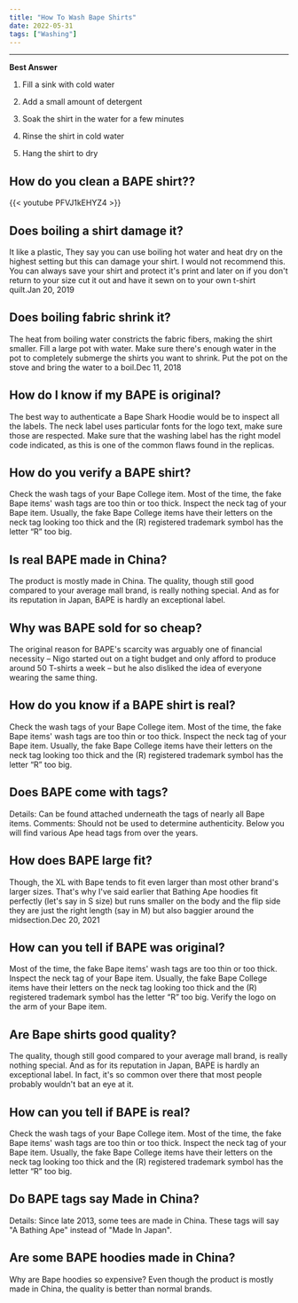 ```yaml
---
title: "How To Wash Bape Shirts"
date: 2022-05-31
tags: ["Washing"]
---
```


---
**Best Answer**


1. Fill a sink with cold water

2. Add a small amount of detergent

3. Soak the shirt in the water for a few minutes

4. Rinse the shirt in cold water

5. Hang the shirt to dry

## How do you clean a BAPE shirt??

{{< youtube PFVJ1kEHYZ4 >}}

## Does boiling a shirt damage it?
It like a plastic, They say you can use boiling hot water and heat dry on the highest setting but this can damage your shirt. I would not recommend this. You can always save your shirt and protect it's print and later on if you don't return to your size cut it out and have it sewn on to your own t-shirt quilt.Jan 20, 2019

## Does boiling fabric shrink it?
The heat from boiling water constricts the fabric fibers, making the shirt smaller. Fill a large pot with water. Make sure there's enough water in the pot to completely submerge the shirts you want to shrink. Put the pot on the stove and bring the water to a boil.Dec 11, 2018

## How do I know if my BAPE is original?
The best way to authenticate a Bape Shark Hoodie would be to inspect all the labels. The neck label uses particular fonts for the logo text, make sure those are respected. Make sure that the washing label has the right model code indicated, as this is one of the common flaws found in the replicas.

## How do you verify a BAPE shirt?
Check the wash tags of your Bape College item. Most of the time, the fake Bape items' wash tags are too thin or too thick. Inspect the neck tag of your Bape item. Usually, the fake Bape College items have their letters on the neck tag looking too thick and the (R) registered trademark symbol has the letter “R” too big.

## Is real BAPE made in China?
The product is mostly made in China. The quality, though still good compared to your average mall brand, is really nothing special. And as for its reputation in Japan, BAPE is hardly an exceptional label.

## Why was BAPE sold for so cheap?
The original reason for BAPE's scarcity was arguably one of financial necessity – Nigo started out on a tight budget and only afford to produce around 50 T-shirts a week – but he also disliked the idea of everyone wearing the same thing.

## How do you know if a BAPE shirt is real?
Check the wash tags of your Bape College item. Most of the time, the fake Bape items' wash tags are too thin or too thick. Inspect the neck tag of your Bape item. Usually, the fake Bape College items have their letters on the neck tag looking too thick and the (R) registered trademark symbol has the letter “R” too big.

## Does BAPE come with tags?
Details: Can be found attached underneath the tags of nearly all Bape items. Comments: Should not be used to determine authenticity. Below you will find various Ape head tags from over the years.

## How does BAPE large fit?
Though, the XL with Bape tends to fit even larger than most other brand's larger sizes. That's why I've said earlier that Bathing Ape hoodies fit perfectly (let's say in S size) but runs smaller on the body and the flip side they are just the right length (say in M) but also baggier around the midsection.Dec 20, 2021

## How can you tell if BAPE was original?
Most of the time, the fake Bape items' wash tags are too thin or too thick. Inspect the neck tag of your Bape item. Usually, the fake Bape College items have their letters on the neck tag looking too thick and the (R) registered trademark symbol has the letter “R” too big. Verify the logo on the arm of your Bape item.

## Are Bape shirts good quality?
The quality, though still good compared to your average mall brand, is really nothing special. And as for its reputation in Japan, BAPE is hardly an exceptional label. In fact, it's so common over there that most people probably wouldn't bat an eye at it.

## How can you tell if BAPE is real?
Check the wash tags of your Bape College item. Most of the time, the fake Bape items' wash tags are too thin or too thick. Inspect the neck tag of your Bape item. Usually, the fake Bape College items have their letters on the neck tag looking too thick and the (R) registered trademark symbol has the letter “R” too big.

## Do BAPE tags say Made in China?
Details: Since late 2013, some tees are made in China. These tags will say "A Bathing Ape" instead of "Made In Japan".

## Are some BAPE hoodies made in China?
Why are Bape hoodies so expensive? Even though the product is mostly made in China, the quality is better than normal brands.

